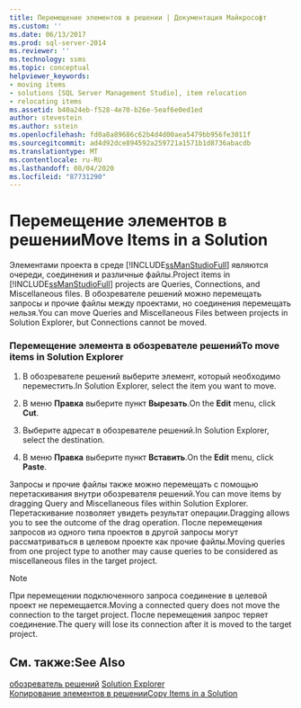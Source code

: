 ```yaml
---
title: Перемещение элементов в решении | Документация Майкрософт
ms.custom: ''
ms.date: 06/13/2017
ms.prod: sql-server-2014
ms.reviewer: ''
ms.technology: ssms
ms.topic: conceptual
helpviewer_keywords:
- moving items
- solutions [SQL Server Management Studio], item relocation
- relocating items
ms.assetid: b40a24eb-f528-4e70-b26e-5eaf6e0ed1ed
author: stevestein
ms.author: sstein
ms.openlocfilehash: fd0a8a89686c62b4d4d00aea5479bb956fe3011f
ms.sourcegitcommit: ad4d92dce894592a259721a1571b1d8736abacdb
ms.translationtype: MT
ms.contentlocale: ru-RU
ms.lasthandoff: 08/04/2020
ms.locfileid: "87731290"
---
```

# <a name="move-items-in-a-solution"></a><span data-ttu-id="d8e67-102">Перемещение элементов в решении</span><span class="sxs-lookup"><span data-stu-id="d8e67-102">Move Items in a Solution</span></span>
  <span data-ttu-id="d8e67-103">Элементами проекта в среде [!INCLUDE[ssManStudioFull](../../includes/ssmanstudiofull-md.md)] являются очереди, соединения и различные файлы.</span><span class="sxs-lookup"><span data-stu-id="d8e67-103">Project items in [!INCLUDE[ssManStudioFull](../../includes/ssmanstudiofull-md.md)] projects are Queries, Connections, and Miscellaneous files.</span></span> <span data-ttu-id="d8e67-104">В обозревателе решений можно перемещать запросы и прочие файлы между проектами, но соединения перемещать нельзя.</span><span class="sxs-lookup"><span data-stu-id="d8e67-104">You can move Queries and Miscellaneous Files between projects in Solution Explorer, but Connections cannot be moved.</span></span>  
  
### <a name="to-move-items-in-solution-explorer"></a><span data-ttu-id="d8e67-105">Перемещение элемента в обозревателе решений</span><span class="sxs-lookup"><span data-stu-id="d8e67-105">To move items in Solution Explorer</span></span>  
  
1.  <span data-ttu-id="d8e67-106">В обозревателе решений выберите элемент, который необходимо переместить.</span><span class="sxs-lookup"><span data-stu-id="d8e67-106">In Solution Explorer, select the item you want to move.</span></span>  
  
2.  <span data-ttu-id="d8e67-107">В меню **Правка** выберите пункт **Вырезать**.</span><span class="sxs-lookup"><span data-stu-id="d8e67-107">On the **Edit** menu, click **Cut**.</span></span>  
  
3.  <span data-ttu-id="d8e67-108">Выберите адресат в обозревателе решений.</span><span class="sxs-lookup"><span data-stu-id="d8e67-108">In Solution Explorer, select the destination.</span></span>  
  
4.  <span data-ttu-id="d8e67-109">В меню **Правка** выберите пункт **Вставить**.</span><span class="sxs-lookup"><span data-stu-id="d8e67-109">On the **Edit** menu, click **Paste**.</span></span>  
  
 <span data-ttu-id="d8e67-110">Запросы и прочие файлы также можно перемещать с помощью перетаскивания внутри обозревателя решений.</span><span class="sxs-lookup"><span data-stu-id="d8e67-110">You can move items by dragging Query and Miscellaneous files within Solution Explorer.</span></span> <span data-ttu-id="d8e67-111">Перетаскивание позволяет увидеть результат операции.</span><span class="sxs-lookup"><span data-stu-id="d8e67-111">Dragging allows you to see the outcome of the drag operation.</span></span> <span data-ttu-id="d8e67-112">После перемещения запросов из одного типа проектов в другой запросы могут рассматриваться в целевом проекте как прочие файлы.</span><span class="sxs-lookup"><span data-stu-id="d8e67-112">Moving queries from one project type to another may cause queries to be considered as miscellaneous files in the target project.</span></span>  
  
> [!NOTE]  
>  <span data-ttu-id="d8e67-113">При перемещении подключенного запроса соединение в целевой проект не перемещается.</span><span class="sxs-lookup"><span data-stu-id="d8e67-113">Moving a connected query does not move the connection to the target project.</span></span> <span data-ttu-id="d8e67-114">После перемещения запрос теряет соединение.</span><span class="sxs-lookup"><span data-stu-id="d8e67-114">The query will lose its connection after it is moved to the target project.</span></span>  
  
## <a name="see-also"></a><span data-ttu-id="d8e67-115">См. также:</span><span class="sxs-lookup"><span data-stu-id="d8e67-115">See Also</span></span>  
 <span data-ttu-id="d8e67-116">[обозреватель решений](solution-explorer.md) </span><span class="sxs-lookup"><span data-stu-id="d8e67-116">[Solution Explorer](solution-explorer.md) </span></span>  
 [<span data-ttu-id="d8e67-117">Копирование элементов в решении</span><span class="sxs-lookup"><span data-stu-id="d8e67-117">Copy Items in a Solution</span></span>](copy-items-in-a-solution.md)  
  
  
